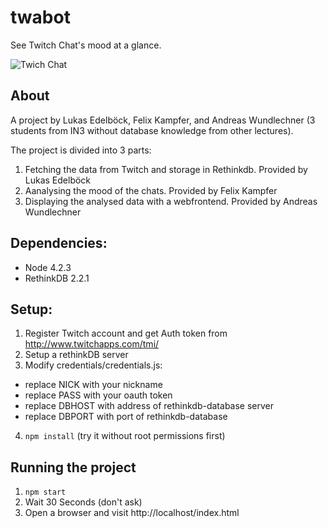 # twabot

See Twitch Chat's mood at a glance.

![Twich Chat](https://docs.google.com/drawings/d/e/2PACX-1vQ6tMI40XQE12BDA_DdDJlCDeSmFY_GEV0jOqxGwMDkonLWgNHkdWppo4fwOQ2YN87Mghmt-NPAVFgz/pub?w=885&h=449 "Beispielbild")

## About

A project by Lukas Edelböck, Felix Kampfer, and Andreas Wundlechner (3 students from IN3 without database knowledge from other lectures).

The project is divided into 3 parts:

1. Fetching the data from Twitch and storage in Rethinkdb. Provided by Lukas Edelböck
1. Aanalysing the mood of the chats. Provided by Felix Kampfer
1. Displaying the analysed data with a webfrontend. Provided by Andreas Wundlechner

## Dependencies:
- Node 4.2.3
- RethinkDB 2.2.1

## Setup:
1. Register Twitch account and get Auth token from http://www.twitchapps.com/tmi/
2. Setup a rethinkDB server
2. Modify credentials/credentials.js:
  - replace NICK with your nickname
  - replace PASS with your oauth token
  - replace DBHOST with address of rethinkdb-database server
  - replace DBPORT with port of rethinkdb-database
4. `npm install` (try it without root permissions first)

## Running the project
1. `npm start` 
2. Wait 30 Seconds (don't ask)
3. Open a browser and visit http://localhost/index.html

